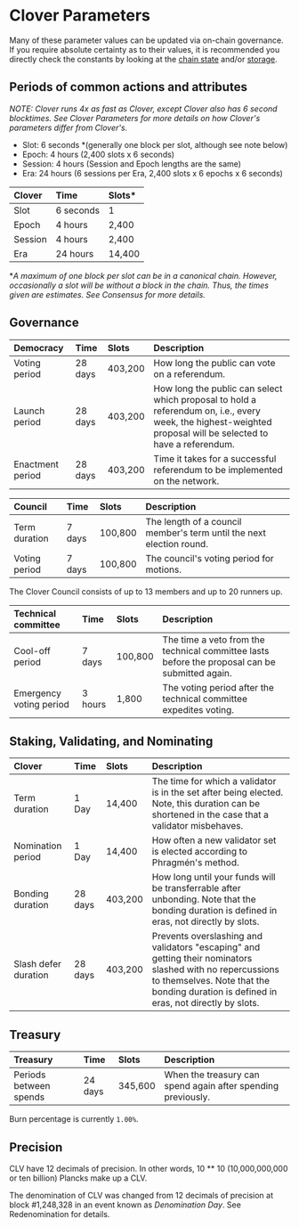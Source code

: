 # Clover Parameters

Many of these parameter values can be updated via on-chain governance. If you require absolute certainty as to their values, it is recommended you directly check the constants by looking at the [chain state](https://apps.clover.finance/#/explorer) and/or [storage](https://apps.clover.finance/#/explorer).

## Periods of common actions and attributes

_NOTE: Clover runs 4x as fast as Clover, except Clover also has 6 second blocktimes. See Clover Parameters for more details on how Clover's parameters differ from Clover's._

* Slot: 6 seconds \*\(generally one block per slot, although see note below\)
* Epoch: 4 hours \(2,400 slots x 6 seconds\)
* Session: 4 hours \(Session and Epoch lengths are the same\)
* Era: 24 hours \(6 sessions per Era, 2,400 slots x 6 epochs x 6 seconds\)

| Clover | Time | Slots\* |
| :--- | :--- | :--- |
| Slot | 6 seconds | 1 |
| Epoch | 4 hours | 2,400 |
| Session | 4 hours | 2,400 |
| Era | 24 hours | 14,400 |

\*_A maximum of one block per slot can be in a canonical chain. However, occasionally a slot will be without a block in the chain. Thus, the times given are estimates. See Consensus for more details._

## Governance

| Democracy | Time | Slots | Description |
| :--- | :--- | :--- | :--- |
| Voting period | 28 days | 403,200 | How long the public can vote on a referendum. |
| Launch period | 28 days | 403,200 | How long the public can select which proposal to hold a referendum on, i.e., every week, the highest-weighted proposal will be selected to have a referendum. |
| Enactment period | 28 days | 403,200 | Time it takes for a successful referendum to be implemented on the network. |

| Council | Time | Slots | Description |
| :--- | :--- | :--- | :--- |
| Term duration | 7 days | 100,800 | The length of a council member's term until the next election round. |
| Voting period | 7 days | 100,800 | The council's voting period for motions. |

The Clover Council consists of up to 13 members and up to 20 runners up.

| Technical committee | Time | Slots | Description |
| :--- | :--- | :--- | :--- |
| Cool-off period | 7 days | 100,800 | The time a veto from the technical committee lasts before the proposal can be submitted again. |
| Emergency voting period | 3 hours | 1,800 | The voting period after the technical committee expedites voting. |

## Staking, Validating, and Nominating

| Clover | Time | Slots | Description |
| :--- | :--- | :--- | :--- |
| Term duration | 1 Day | 14,400 | The time for which a validator is in the set after being elected. Note, this duration can be shortened in the case that a validator misbehaves. |
| Nomination period | 1 Day | 14,400 | How often a new validator set is elected according to Phragmén's method. |
| Bonding duration | 28 days | 403,200 | How long until your funds will be transferrable after unbonding. Note that the bonding duration is defined in eras, not directly by slots. |
| Slash defer duration | 28 days | 403,200 | Prevents overslashing and validators "escaping" and getting their nominators slashed with no repercussions to themselves. Note that the bonding duration is defined in eras, not directly by slots. |

## Treasury

| Treasury | Time | Slots | Description |
| :--- | :--- | :--- | :--- |
| Periods between spends | 24 days | 345,600 | When the treasury can spend again after spending previously. |

Burn percentage is currently `1.00%`.

## Precision

CLV have 12 decimals of precision. In other words, 10 \*\* 10 \(10,000,000,000 or ten billion\) Plancks make up a CLV.

The denomination of CLV was changed from 12 decimals of precision at block \#1,248,328 in an event known as _Denomination Day_. See Redenomination for details.

